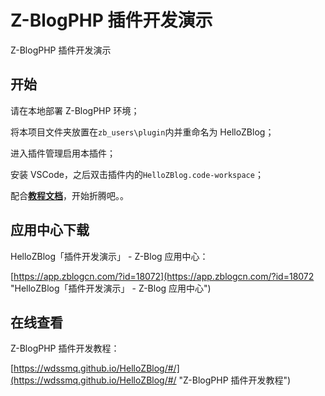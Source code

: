 # Z-BlogPHP 插件开发演示

Z-BlogPHP 插件开发演示

## 开始

请在本地部署 Z-BlogPHP 环境；

将本项目文件夹放置在`zb_users\plugin`内并重命名为 HelloZBlog；

进入插件管理启用本插件；

安装 VSCode，之后双击插件内的`HelloZBlog.code-workspace`；

配合[**教程文档**](docs#readme "教程文档")，开始折腾吧。。

## 应用中心下载

HelloZBlog「插件开发演示」 - Z-Blog 应用中心：

[https://app.zblogcn.com/?id=18072](https://app.zblogcn.com/?id=18072 "HelloZBlog「插件开发演示」 - Z-Blog 应用中心")

## 在线查看

Z-BlogPHP 插件开发教程：

[https://wdssmq.github.io/HelloZBlog/#/](https://wdssmq.github.io/HelloZBlog/#/ "Z-BlogPHP 插件开发教程")
